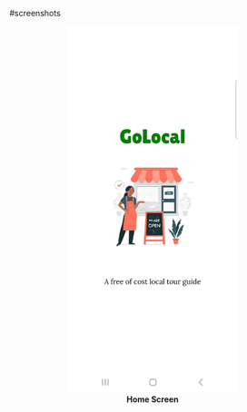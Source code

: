 #screenshots
<p align="center">
  <img src="Demo-Screenshots/golocal1.jpg" alt="Home" width="300" />
  <br/>
  <strong>Home Screen</strong>
</p>

